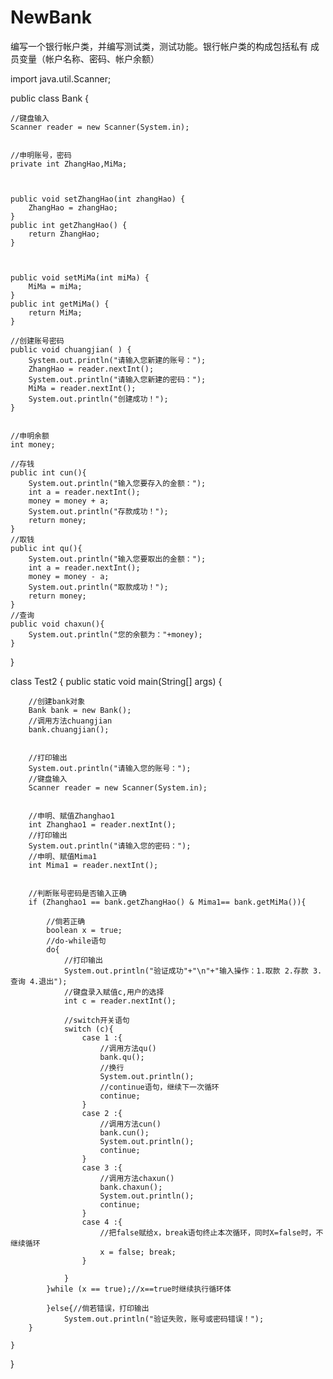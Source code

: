 # NewBank
编写一个银行帐户类，并编写测试类，测试功能。银行帐户类的构成包括私有 成员变量（帐户名称、密码、帐户余额）


import java.util.Scanner;

public class Bank {

    //键盘输入
    Scanner reader = new Scanner(System.in);


    //申明账号，密码
    private int ZhangHao,MiMa;



    public void setZhangHao(int zhangHao) {
        ZhangHao = zhangHao;
    }
    public int getZhangHao() {
        return ZhangHao;
    }



    public void setMiMa(int miMa) {
        MiMa = miMa;
    }
    public int getMiMa() {
        return MiMa;
    }

    //创建账号密码
    public void chuangjian( ) {
        System.out.println("请输入您新建的账号：");
        ZhangHao = reader.nextInt();
        System.out.println("请输入您新建的密码：");
        MiMa = reader.nextInt();
        System.out.println("创建成功！");
    }


    //申明余额
    int money;

    //存钱
    public int cun(){
        System.out.println("输入您要存入的金额：");
        int a = reader.nextInt();
        money = money + a;
        System.out.println("存款成功！");
        return money;
    }
    //取钱
    public int qu(){
        System.out.println("输入您要取出的金额：");
        int a = reader.nextInt();
        money = money - a;
        System.out.println("取款成功！");
        return money;
    }
    //查询
    public void chaxun(){
        System.out.println("您的余额为："+money);
    }
}



class Test2 {
    public static void main(String[] args) {


        //创建bank对象
        Bank bank = new Bank();
        //调用方法chuangjian
        bank.chuangjian();


        //打印输出
        System.out.println("请输入您的账号：");
        //键盘输入
        Scanner reader = new Scanner(System.in);


        //申明、赋值Zhanghao1
        int Zhanghao1 = reader.nextInt();
        //打印输出
        System.out.println("请输入您的密码：");
        //申明、赋值Mima1
        int Mima1 = reader.nextInt();


        //判断账号密码是否输入正确
        if (Zhanghao1 == bank.getZhangHao() & Mima1== bank.getMiMa()){

            //倘若正确
            boolean x = true;
            //do-while语句
            do{
                //打印输出
                System.out.println("验证成功"+"\n"+"输入操作：1.取款 2.存款 3.查询 4.退出");
                //键盘录入赋值c,用户的选择
                int c = reader.nextInt();

                //switch开关语句
                switch (c){
                    case 1 :{
                        //调用方法qu()
                        bank.qu();
                        //换行
                        System.out.println();
                        //continue语句，继续下一次循环
                        continue;
                    }
                    case 2 :{
                        //调用方法cun()
                        bank.cun();
                        System.out.println();
                        continue;
                    }
                    case 3 :{
                        //调用方法chaxun()
                        bank.chaxun();
                        System.out.println();
                        continue;
                    }
                    case 4 :{
                        //把false赋给x，break语句终止本次循环，同时X=false时，不继续循环
                        x = false; break;
                    }

                }
            }while (x == true);//x==true时继续执行循环体

            }else{//倘若错误，打印输出
                System.out.println("验证失败，账号或密码错误！");
        }

    }

}

